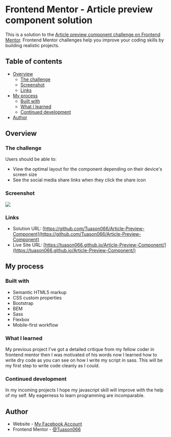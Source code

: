 # Frontend Mentor - Article preview component solution

This is a solution to the [Article preview component challenge on Frontend Mentor](https://www.frontendmentor.io/challenges/article-preview-component-dYBN_pYFT). Frontend Mentor challenges help you improve your coding skills by building realistic projects. 

## Table of contents

- [Overview](#overview)
  - [The challenge](#the-challenge)
  - [Screenshot](#screenshot)
  - [Links](#links)
- [My process](#my-process)
  - [Built with](#built-with)
  - [What I learned](#what-i-learned)
  - [Continued development](#continued-development)
- [Author](#author)

## Overview

### The challenge

Users should be able to:

- View the optimal layout for the component depending on their device's screen size
- See the social media share links when they click the share icon

### Screenshot

![](./screenshot.png)

### Links

- Solution URL: [https://github.com/Tuason066/Article-Preview-Component](https://github.com/Tuason066/Article-Preview-Component)
- Live Site URL: [https://tuason066.github.io/Article-Preview-Component/](https://tuason066.github.io/Article-Preview-Component/)

## My process

### Built with

- Semantic HTML5 markup
- CSS custom properties
- Bootstrap
- BEM
- Sass
- Flexbox
- Mobile-first workflow

### What I learned

My previous project I've got a detailed critique from my fellow coder in frontend mentor then I was motivated of his words now I learned how to write dry code as you can see on how I write my script in sass. This will be my first step to write code cleanly as I could.

### Continued development

In my incoming projects I hope my javascript skill will improve with the help of my self. My eagerness to learn programming are incomparable.

## Author

- Website - [My Facebook Account](https://www.facebook.com/Tuason06/)
- Frontend Mentor - [@Tuason066](https://www.frontendmentor.io/profile/Tuason066)